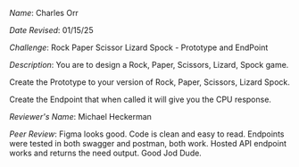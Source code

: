 *Name*: Charles Orr

*Date Revised*: 01/15/25

*Challenge*: Rock Paper Scissor Lizard Spock - Prototype and EndPoint

*Description*:
 You are to design a Rock, Paper, Scissors, Lizard, Spock game.

 Create the Prototype to your version of Rock, Paper, Scissors, Lizard Spock.

 Create the Endpoint that when called it will give you the CPU response.

*Reviewer's Name*: Michael Heckerman

*Peer Review*: Figma looks good. Code is clean and easy to read. Endpoints were tested in both swagger and postman, both work. Hosted API endpoint works and returns the need output. Good Jod Dude.
